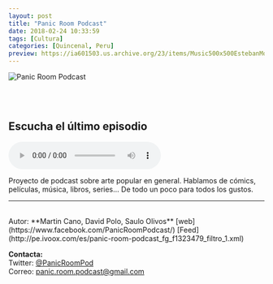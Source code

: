 ```yaml
---
layout: post
title: "Panic Room Podcast"
date: 2018-02-24 10:33:59
tags: [Cultura]
categories: [Quincenal, Peru]
preview: https://ia601503.us.archive.org/23/items/Music500x500EstebanMontoya/300-SauloOlivos.jpg
---
```


![Panic Room Podcast](https://ia601503.us.archive.org/23/items/Music500x500EstebanMontoya/500x500-SauloOlivos.jpg)

<br/>
<br/>

## Escucha el último episodio

<!--reproductor-feed=http://pe.ivoox.com/es/panic-room-podcast_fg_f1323479_filtro_1.xml-->
<!--reproductor-start-->
<audio id="audio" preload="auto" controls="" src="http://pe.ivoox.com/es/episodio-34-black-panther_mf_23997449_feed_1.mp3"></audio>
<!--reproductor-end-->

Proyecto de podcast sobre arte popular en general. Hablamos de cómics, películas, música, libros, series... De todo un poco para todos los gustos.  

_ _ _
<br>
Autor: **Martin Cano, David Polo, Saulo Olivos**  
[web](https://www.facebook.com/PanicRoomPodcast/)  
[Feed](http://pe.ivoox.com/es/panic-room-podcast_fg_f1323479_filtro_1.xml)  


**Contacta:**  
Twitter: [@PanicRoomPod](https://twitter.com/PanicRoomPod)  
Correo: [panic.room.podcast@gmail.com](mailto:panic.room.podcast@gmail.com)  

